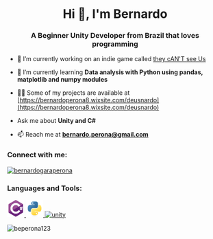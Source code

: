 <h1 align="center">Hi 👋, I'm Bernardo</h1>
<h3 align="center">A Beginner Unity Developer from Brazil that loves programming</h3>

- 🔭 I’m currently working on an indie game called [they cAN'T see Us](https://bolamanx.itch.io/they-cant-see-us)

- 🌱 I’m currently learning **Data analysis with Python using pandas, matplotlib and numpy modules**

- 👨‍💻 Some of my projects are available at [https://bernardoperona8.wixsite.com/deusnardo](https://bernardoperona8.wixsite.com/deusnardo)

- Ask me about **Unity and C#**

- 📫 Reach me at **bernardo.perona@gmail.com**

<h3 align="left">Connect with me:</h3>
<p align="left">
<a href="https://linkedin.com/in/bernardogaraperona" target="blank"><img align="center" src="https://raw.githubusercontent.com/rahuldkjain/github-profile-readme-generator/master/src/images/icons/Social/linked-in-alt.svg" alt="bernardogaraperona" height="30" width="40" /></a>
</p>

<h3 align="left">Languages and Tools:</h3>
<p align="left"> <a href="https://www.w3schools.com/cs/" target="_blank" rel="noreferrer"> <img src="https://raw.githubusercontent.com/devicons/devicon/master/icons/csharp/csharp-original.svg" alt="csharp" width="40" height="40"/> </a> <a href="https://www.python.org" target="_blank" rel="noreferrer"> <img src="https://raw.githubusercontent.com/devicons/devicon/master/icons/python/python-original.svg" alt="python" width="40" height="40"/> </a> <a href="https://unity.com/" target="_blank" rel="noreferrer"> <img src="https://www.vectorlogo.zone/logos/unity3d/unity3d-icon.svg" alt="unity" width="40" height="40"/> </a> </p>

<p><img align="center" src="https://github-readme-stats.vercel.app/api/top-langs?username=beperona123&show_icons=true&locale=en&layout=compact" alt="beperona123" /></p>
